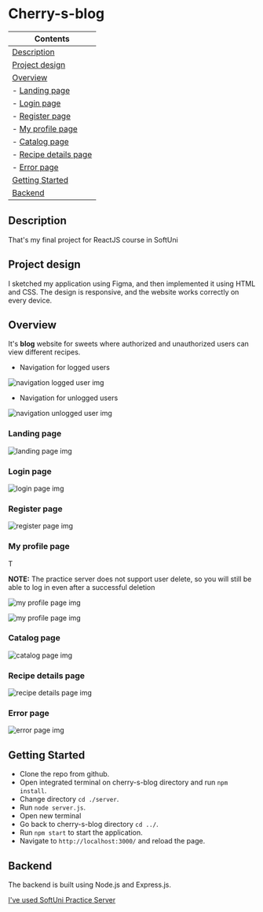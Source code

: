 # Cherry-s-blog

| Contents
|---
| [Description](#description)
| [Project design](#project-design)
| [Overview](#overview)
| - [Landing page](#landing-page)
| - [Login page](#login-page)
| - [Register page](#register-page)
| - [My profile page](#my-profile-page)
| - [Catalog page](#products-page)
| - [Recipe details page](#product-details-page)
| - [Error page](#error-page)
| [Getting Started](#getting-started)
| [Backend](#backend)

## Description
That's my final project for ReactJS course in SoftUni
## Project design
I sketched my application using Figma, and then implemented it using HTML and CSS. The design is responsive, and the website works correctly on every device.
## Overview
It's **blog** website for sweets where authorized and unauthorized users can view different recipes.

- Navigation for logged users

![navigation logged user img]()
- Navigation for unlogged users

![navigation unlogged user img]()
### Landing page


![landing page img]()
### Login page


![login page img]()
### Register page


![register page img]()
### My profile page
T

**NOTE:** The practice server does not support user delete, so you will still be able to log in even after a successful deletion

![my profile page img]()

![my profile page img]()
### Catalog page


![catalog page img]()
### Recipe details page


![recipe details page img]()
### Error page

![error page img]()
## Getting Started

* Clone the repo from github.
* Open integrated terminal on cherry-s-blog directory and run `npm install`.
* Change directory `cd ./server`.
* Run `node server.js`.
* Open new terminal 
* Go back to cherry-s-blog directory `cd ../`.
* Run `npm start` to start the application. 
* Navigate to `http://localhost:3000/` and reload the page.

## Backend
The backend is built using Node.js and Express.js.

[I've used SoftUni Practice Server](https://github.com/softuni-practice-server/softuni-practice-server/tree/master)
